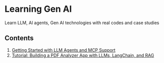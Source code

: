# Learning Gen AI
Learn LLM, AI agents, Gen AI technologies with real codes and case studies

## Contents
1. [Getting Started with LLM Agents and MCP Support](https://github.com/StudySage/learn_gen_ai/blob/main/mcp_basic.md)
2. [Tutorial: Building a PDF Analyzer App with LLMs, LangChain, and RAG](https://github.com/StudySage/learn_gen_ai/blob/main/ask_pdf.md)
